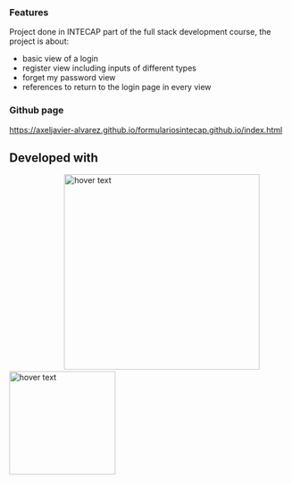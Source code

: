 ### Features
Project done in INTECAP part of the full stack development course, the project is about:
- basic view of a login
- register view including inputs of different types
- forget my password view
- references to return to the login page in every view


### Github page

https://axeljavier-alvarez.github.io/formulariosintecap.github.io/index.html

## Developed with
<p align=left>
  &nbsp;&nbsp;&nbsp;&nbsp;&nbsp;&nbsp;&nbsp;&nbsp;&nbsp;&nbsp;&nbsp;&nbsp;&nbsp;&nbsp;&nbsp;&nbsp;&nbsp;&nbsp;&nbsp;&nbsp;&nbsp;&nbsp;&nbsp;&nbsp;
  <img src="https://images.velog.io/images/kimdlzp/post/c56bd5e7-6060-47c5-b149-83a55675f73b/174854.png" width="350" title="hover text">
    <img src="https://upload.wikimedia.org/wikipedia/commons/thumb/d/d5/CSS3_logo_and_wordmark.svg/1200px-CSS3_logo_and_wordmark.svg.png" width="190" height="185" title="hover text">
</p>
